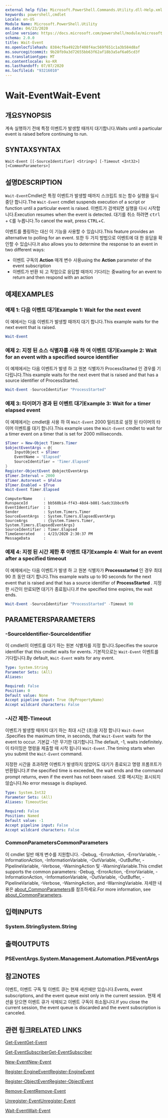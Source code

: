```yaml
---
external help file: Microsoft.PowerShell.Commands.Utility.dll-Help.xml
keywords: powershell,cmdlet
Locale: en-US
Module Name: Microsoft.PowerShell.Utility
ms.date: 04/23/2020
online version: https://docs.microsoft.com/powershell/module/microsoft.powershell.utility/wait-event?view=powershell-6&WT.mc_id=ps-gethelp
schema: 2.0.0
title: Wait-Event
ms.openlocfilehash: 8384cf6a4922bf408f4ac569f651c1a3b584d8af
ms.sourcegitcommit: 9b28fb9a3d72655bb63f62af18b3a5af6a05cd3f
ms.translationtype: MT
ms.contentlocale: ko-KR
ms.lasthandoff: 07/07/2020
ms.locfileid: "93216010"
---
```

# <span data-ttu-id="fb6e5-103">Wait-Event</span><span class="sxs-lookup"><span data-stu-id="fb6e5-103">Wait-Event</span></span>

## <span data-ttu-id="fb6e5-104">개요</span><span class="sxs-lookup"><span data-stu-id="fb6e5-104">SYNOPSIS</span></span>
<span data-ttu-id="fb6e5-105">계속 실행하기 전에 특정 이벤트가 발생할 때까지 대기합니다.</span><span class="sxs-lookup"><span data-stu-id="fb6e5-105">Waits until a particular event is raised before continuing to run.</span></span>

## <span data-ttu-id="fb6e5-106">SYNTAX</span><span class="sxs-lookup"><span data-stu-id="fb6e5-106">SYNTAX</span></span>

```
Wait-Event [[-SourceIdentifier] <String>] [-Timeout <Int32>] [<CommonParameters>]
```

## <span data-ttu-id="fb6e5-107">설명</span><span class="sxs-lookup"><span data-stu-id="fb6e5-107">DESCRIPTION</span></span>

<span data-ttu-id="fb6e5-108">`Wait-Event`Cmdlet은 특정 이벤트가 발생할 때까지 스크립트 또는 함수 실행을 일시 중단 합니다.</span><span class="sxs-lookup"><span data-stu-id="fb6e5-108">The `Wait-Event` cmdlet suspends execution of a script or function until a particular event is raised.</span></span> <span data-ttu-id="fb6e5-109">이벤트가 검색되면 실행을 다시 시작합니다.</span><span class="sxs-lookup"><span data-stu-id="fb6e5-109">Execution resumes when the event is detected.</span></span> <span data-ttu-id="fb6e5-110">대기를 취소 하려면 <kbd>ctrl</kbd> + <kbd>C</kbd>를 누릅니다.</span><span class="sxs-lookup"><span data-stu-id="fb6e5-110">To cancel the wait, press <kbd>CTRL</kbd>+<kbd>C</kbd>.</span></span>

<span data-ttu-id="fb6e5-111">이벤트를 폴링하는 대신 이 기능을 사용할 수 있습니다.</span><span class="sxs-lookup"><span data-stu-id="fb6e5-111">This feature provides an alternative to polling for an event.</span></span> <span data-ttu-id="fb6e5-112">또한 두 가지 방법으로 이벤트에 대 한 응답을 확인할 수 있습니다.</span><span class="sxs-lookup"><span data-stu-id="fb6e5-112">It also allows you to determine the response to an event in two different ways:</span></span>

- <span data-ttu-id="fb6e5-113">이벤트 구독의 **Action** 매개 변수 사용</span><span class="sxs-lookup"><span data-stu-id="fb6e5-113">using the **Action** parameter of the event subscription</span></span>
- <span data-ttu-id="fb6e5-114">이벤트가 반환 되 고 작업으로 응답할 때까지 기다리는 중</span><span class="sxs-lookup"><span data-stu-id="fb6e5-114">waiting for an event to return and then respond with an action</span></span>

## <span data-ttu-id="fb6e5-115">예제</span><span class="sxs-lookup"><span data-stu-id="fb6e5-115">EXAMPLES</span></span>

### <span data-ttu-id="fb6e5-116">예제 1: 다음 이벤트 대기</span><span class="sxs-lookup"><span data-stu-id="fb6e5-116">Example 1: Wait for the next event</span></span>

<span data-ttu-id="fb6e5-117">이 예에서는 다음 이벤트가 발생할 때까지 대기 합니다.</span><span class="sxs-lookup"><span data-stu-id="fb6e5-117">This example waits for the next event that is raised.</span></span>

```powershell
Wait-Event
```

### <span data-ttu-id="fb6e5-118">예제 2: 지정 된 소스 식별자를 사용 하 여 이벤트 대기</span><span class="sxs-lookup"><span data-stu-id="fb6e5-118">Example 2: Wait for an event with a specified source identifier</span></span>

<span data-ttu-id="fb6e5-119">이 예제에서는 다음 이벤트가 발생 하 고 원본 식별자가 ProcessStarted 인 경우를 기다립니다.</span><span class="sxs-lookup"><span data-stu-id="fb6e5-119">This example waits for the next event that is raised and that has a source identifier of ProcessStarted.</span></span>

```powershell
Wait-Event -SourceIdentifier "ProcessStarted"
```

### <span data-ttu-id="fb6e5-120">예제 3: 타이머가 경과 된 이벤트 대기</span><span class="sxs-lookup"><span data-stu-id="fb6e5-120">Example 3: Wait for a timer elapsed event</span></span>

<span data-ttu-id="fb6e5-121">이 예제에서는 cmdlet을 사용 하 여 `Wait-Event` 2000 밀리초로 설정 된 타이머의 타이머 이벤트를 대기 합니다.</span><span class="sxs-lookup"><span data-stu-id="fb6e5-121">This example uses the `Wait-Event` cmdlet to wait for a timer event on a timer that is set for 2000 milliseconds.</span></span>

```powershell
$Timer = New-Object Timers.Timer
$objectEventArgs = @{
    InputObject = $Timer
    EventName = 'Elapsed'
    SourceIdentifier = 'Timer.Elapsed'
}
Register-ObjectEvent @objectEventArgs
$Timer.Interval = 2000
$Timer.Autoreset = $False
$Timer.Enabled = $True
Wait-Event Timer.Elapsed
```

```Output
ComputerName     :
RunspaceId       : bb560b14-ff43-48d4-b801-5adc31bbc6fb
EventIdentifier  : 1
Sender           : System.Timers.Timer
SourceEventArgs  : System.Timers.ElapsedEventArgs
SourceArgs       : {System.Timers.Timer, System.Timers.ElapsedEventArgs}
SourceIdentifier : Timer.Elapsed
TimeGenerated    : 4/23/2020 2:30:37 PM
MessageData      :
```

### <span data-ttu-id="fb6e5-122">예제 4: 지정 된 시간 제한 후 이벤트 대기</span><span class="sxs-lookup"><span data-stu-id="fb6e5-122">Example 4: Wait for an event after a specified timeout</span></span>

<span data-ttu-id="fb6e5-123">이 예제에서는 다음 이벤트가 발생 하 고 원본 식별자가 **Processstarted** 인 경우 최대 90 초 동안 대기 합니다.</span><span class="sxs-lookup"><span data-stu-id="fb6e5-123">This example waits up to 90 seconds for the next event that is raised and that has a source identifier of **ProcessStarted** .</span></span> <span data-ttu-id="fb6e5-124">지정한 시간이 만료되면 대기가 종료됩니다.</span><span class="sxs-lookup"><span data-stu-id="fb6e5-124">If the specified time expires, the wait ends.</span></span>

```powershell
Wait-Event -SourceIdentifier "ProcessStarted" -Timeout 90
```

## <span data-ttu-id="fb6e5-125">PARAMETERS</span><span class="sxs-lookup"><span data-stu-id="fb6e5-125">PARAMETERS</span></span>

### <span data-ttu-id="fb6e5-126">-SourceIdentifier</span><span class="sxs-lookup"><span data-stu-id="fb6e5-126">-SourceIdentifier</span></span>

<span data-ttu-id="fb6e5-127">이 cmdlet이 이벤트를 대기 하는 원본 식별자를 지정 합니다.</span><span class="sxs-lookup"><span data-stu-id="fb6e5-127">Specifies the source identifier that this cmdlet waits for events.</span></span>
<span data-ttu-id="fb6e5-128">기본적으로는 `Wait-Event` 이벤트를 기다립니다.</span><span class="sxs-lookup"><span data-stu-id="fb6e5-128">By default, `Wait-Event` waits for any event.</span></span>

```yaml
Type: System.String
Parameter Sets: (All)
Aliases:

Required: False
Position: 0
Default value: None
Accept pipeline input: True (ByPropertyName)
Accept wildcard characters: False
```

### <span data-ttu-id="fb6e5-129">-시간 제한</span><span class="sxs-lookup"><span data-stu-id="fb6e5-129">-Timeout</span></span>

<span data-ttu-id="fb6e5-130">이벤트가 발생할 때까지 대기 하는 최대 시간 (초)을 지정 합니다 `Wait-Event` .</span><span class="sxs-lookup"><span data-stu-id="fb6e5-130">Specifies the maximum time, in seconds, that `Wait-Event` waits for the event to occur.</span></span> <span data-ttu-id="fb6e5-131">기본값 -1은 무기한 대기합니다.</span><span class="sxs-lookup"><span data-stu-id="fb6e5-131">The default, -1, waits indefinitely.</span></span> <span data-ttu-id="fb6e5-132">이 타이밍은 명령을 제출할 때 시작 됩니다 `Wait-Event` .</span><span class="sxs-lookup"><span data-stu-id="fb6e5-132">The timing starts when you submit the `Wait-Event` command.</span></span>

<span data-ttu-id="fb6e5-133">지정한 시간을 초과하면 이벤트가 발생하지 않았어도 대기가 종료되고 명령 프롬프트가 반환됩니다.</span><span class="sxs-lookup"><span data-stu-id="fb6e5-133">If the specified time is exceeded, the wait ends and the command prompt returns, even if the event has not been raised.</span></span> <span data-ttu-id="fb6e5-134">오류 메시지는 표시되지 않습니다.</span><span class="sxs-lookup"><span data-stu-id="fb6e5-134">No error message is displayed.</span></span>

```yaml
Type: System.Int32
Parameter Sets: (All)
Aliases: TimeoutSec

Required: False
Position: Named
Default value: -1
Accept pipeline input: False
Accept wildcard characters: False
```

### <span data-ttu-id="fb6e5-135">CommonParameters</span><span class="sxs-lookup"><span data-stu-id="fb6e5-135">CommonParameters</span></span>

<span data-ttu-id="fb6e5-136">이 cmdlet 일반 매개 변수를 지원합니다. -Debug, -ErrorAction, -ErrorVariable, -InformationAction, -InformationVariable, -OutVariable, -OutBuffer, -PipelineVariable, -Verbose, -WarningAction 및 -WarningVariable.</span><span class="sxs-lookup"><span data-stu-id="fb6e5-136">This cmdlet supports the common parameters: -Debug, -ErrorAction, -ErrorVariable, -InformationAction, -InformationVariable, -OutVariable, -OutBuffer, -PipelineVariable, -Verbose, -WarningAction, and -WarningVariable.</span></span> <span data-ttu-id="fb6e5-137">자세한 내용은 [about_CommonParameters](https://go.microsoft.com/fwlink/?LinkID=113216)를 참조하세요.</span><span class="sxs-lookup"><span data-stu-id="fb6e5-137">For more information, see [about_CommonParameters](https://go.microsoft.com/fwlink/?LinkID=113216).</span></span>

## <span data-ttu-id="fb6e5-138">입력</span><span class="sxs-lookup"><span data-stu-id="fb6e5-138">INPUTS</span></span>

### <span data-ttu-id="fb6e5-139">System.String</span><span class="sxs-lookup"><span data-stu-id="fb6e5-139">System.String</span></span>

## <span data-ttu-id="fb6e5-140">출력</span><span class="sxs-lookup"><span data-stu-id="fb6e5-140">OUTPUTS</span></span>

### <span data-ttu-id="fb6e5-141">PSEventArgs.</span><span class="sxs-lookup"><span data-stu-id="fb6e5-141">System.Management.Automation.PSEventArgs</span></span>

## <span data-ttu-id="fb6e5-142">참고</span><span class="sxs-lookup"><span data-stu-id="fb6e5-142">NOTES</span></span>

<span data-ttu-id="fb6e5-143">이벤트, 이벤트 구독 및 이벤트 큐는 현재 세션에만 있습니다.</span><span class="sxs-lookup"><span data-stu-id="fb6e5-143">Events, event subscriptions, and the event queue exist only in the current session.</span></span> <span data-ttu-id="fb6e5-144">현재 세션을 닫으면 이벤트 큐가 삭제되고 이벤트 구독이 취소됩니다.</span><span class="sxs-lookup"><span data-stu-id="fb6e5-144">If you close the current session, the event queue is discarded and the event subscription is canceled.</span></span>

## <span data-ttu-id="fb6e5-145">관련 링크</span><span class="sxs-lookup"><span data-stu-id="fb6e5-145">RELATED LINKS</span></span>

[<span data-ttu-id="fb6e5-146">Get-Event</span><span class="sxs-lookup"><span data-stu-id="fb6e5-146">Get-Event</span></span>](Get-Event.md)

[<span data-ttu-id="fb6e5-147">Get-EventSubscriber</span><span class="sxs-lookup"><span data-stu-id="fb6e5-147">Get-EventSubscriber</span></span>](Get-EventSubscriber.md)

[<span data-ttu-id="fb6e5-148">New-Event</span><span class="sxs-lookup"><span data-stu-id="fb6e5-148">New-Event</span></span>](New-Event.md)

[<span data-ttu-id="fb6e5-149">Register-EngineEvent</span><span class="sxs-lookup"><span data-stu-id="fb6e5-149">Register-EngineEvent</span></span>](Register-EngineEvent.md)

[<span data-ttu-id="fb6e5-150">Register-ObjectEvent</span><span class="sxs-lookup"><span data-stu-id="fb6e5-150">Register-ObjectEvent</span></span>](Register-ObjectEvent.md)

[<span data-ttu-id="fb6e5-151">Remove-Event</span><span class="sxs-lookup"><span data-stu-id="fb6e5-151">Remove-Event</span></span>](Remove-Event.md)

[<span data-ttu-id="fb6e5-152">Unregister-Event</span><span class="sxs-lookup"><span data-stu-id="fb6e5-152">Unregister-Event</span></span>](Unregister-Event.md)

[<span data-ttu-id="fb6e5-153">Wait-Event</span><span class="sxs-lookup"><span data-stu-id="fb6e5-153">Wait-Event</span></span>](Wait-Event.md)
